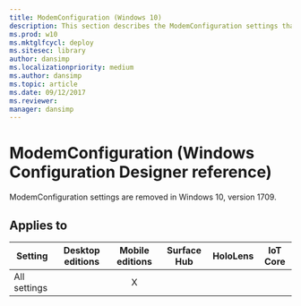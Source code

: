 ```yaml
---
title: ModemConfiguration (Windows 10)
description: This section describes the ModemConfiguration settings that you can configure in provisioning packages for Windows 10 using Windows Configuration Designer.
ms.prod: w10
ms.mktglfcycl: deploy
ms.sitesec: library
author: dansimp
ms.localizationpriority: medium
ms.author: dansimp
ms.topic: article
ms.date: 09/12/2017
ms.reviewer: 
manager: dansimp
---
```


# ModemConfiguration (Windows Configuration Designer reference)

ModemConfiguration settings are removed in Windows 10, version 1709.

## Applies to

| Setting   | Desktop editions | Mobile editions | Surface Hub | HoloLens | IoT Core |
| --- | :---: | :---: | :---: | :---: | :---: |
| All settings |   | X |  |  |  |

